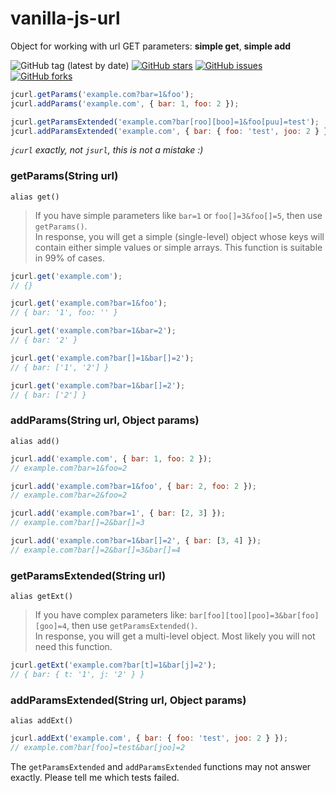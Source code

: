 # vanilla-js-url

Object for working with url
GET parameters: **simple get**, **simple add**

![GitHub tag (latest by date)](https://img.shields.io/github/v/tag/worka/vanilla-js-url)
[![GitHub stars](https://img.shields.io/github/stars/worka/vanilla-js-url)](https://github.com/worka/vanilla-js-url/stargazers)
[![GitHub issues](https://img.shields.io/github/issues/worka/vanilla-js-url)](https://github.com/worka/vanilla-js-url/issues)
[![GitHub forks](https://img.shields.io/github/forks/worka/vanilla-js-url)](https://github.com/worka/vanilla-js-url/network)

```javascript
jcurl.getParams('example.com?bar=1&foo');
jcurl.addParams('example.com', { bar: 1, foo: 2 });

jcurl.getParamsExtended('example.com?bar[roo][boo]=1&foo[puu]=test');
jcurl.addParamsExtended('example.com', { bar: { foo: 'test', joo: 2 } });
````
_`jcurl` exactly, not `jsurl`, this is not a mistake :)_

### getParams(String url)
`alias get()`

> If you have simple parameters like `bar=1` or `foo[]=3&foo[]=5`, then use `getParams()`.<br />
> In response, you will get a simple (single-level) object whose keys will contain either simple values or simple arrays.
> This function is suitable in 99% of cases.

```javascript
jcurl.get('example.com');
// {}

jcurl.get('example.com?bar=1&foo');
// { bar: '1', foo: '' }

jcurl.get('example.com?bar=1&bar=2');
// { bar: '2' }

jcurl.get('example.com?bar[]=1&bar[]=2');
// { bar: ['1', '2'] }

jcurl.get('example.com?bar=1&bar[]=2');
// { bar: ['2'] }
```

### addParams(String url, Object params)
`alias add()`

```javascript
jcurl.add('example.com', { bar: 1, foo: 2 });
// example.com?bar=1&foo=2

jcurl.add('example.com?bar=1&foo', { bar: 2, foo: 2 });
// example.com?bar=2&foo=2

jcurl.add('example.com?bar=1', { bar: [2, 3] });
// example.com?bar[]=2&bar[]=3

jcurl.add('example.com?bar=1&bar[]=2', { bar: [3, 4] });
// example.com?bar[]=2&bar[]=3&bar[]=4
```
### getParamsExtended(String url)
`alias getExt()`

> If you have complex parameters like: `bar[foo][too][poo]=3&bar[foo][goo]=4`, then use `getParamsExtended()`.<br />
> In response, you will get a multi-level object.
> Most likely you will not need this function.

```javascript
jcurl.getExt('example.com?bar[t]=1&bar[j]=2');
// { bar: { t: '1', j: '2' } }
```

### addParamsExtended(String url, Object params)
`alias addExt()`

```javascript
jcurl.addExt('example.com', { bar: { foo: 'test', joo: 2 } });
// example.com?bar[foo]=test&bar[joo]=2
```

The `getParamsExtended` and `addParamsExtended` functions may not answer exactly. Please tell me which tests failed.

